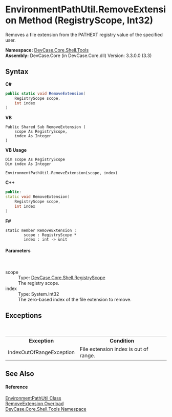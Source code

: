 # EnvironmentPathUtil.RemoveExtension Method (RegistryScope, Int32)
 

Removes a file extension from the PATHEXT registry value of the specified user.

**Namespace:**&nbsp;<a href="N_DevCase_Core_Shell_Tools">DevCase.Core.Shell.Tools</a><br />**Assembly:**&nbsp;DevCase.Core (in DevCase.Core.dll) Version: 3.3.0.0 (3.3)

## Syntax

**C#**<br />
``` C#
public static void RemoveExtension(
	RegistryScope scope,
	int index
)
```

**VB**<br />
``` VB
Public Shared Sub RemoveExtension ( 
	scope As RegistryScope,
	index As Integer
)
```

**VB Usage**<br />
``` VB Usage
Dim scope As RegistryScope
Dim index As Integer

EnvironmentPathUtil.RemoveExtension(scope, index)
```

**C++**<br />
``` C++
public:
static void RemoveExtension(
	RegistryScope scope, 
	int index
)
```

**F#**<br />
``` F#
static member RemoveExtension : 
        scope : RegistryScope * 
        index : int -> unit 

```


#### Parameters
&nbsp;<dl><dt>scope</dt><dd>Type: <a href="T_DevCase_Core_Shell_RegistryScope">DevCase.Core.Shell.RegistryScope</a><br />The registry scope.</dd><dt>index</dt><dd>Type: System.Int32<br />The zero-based index of the file extension to remove.</dd></dl>

## Exceptions
&nbsp;<table><tr><th>Exception</th><th>Condition</th></tr><tr><td>IndexOutOfRangeException</td><td>File extension index is out of range.</td></tr></table>

## See Also


#### Reference
<a href="T_DevCase_Core_Shell_Tools_EnvironmentPathUtil">EnvironmentPathUtil Class</a><br /><a href="Overload_DevCase_Core_Shell_Tools_EnvironmentPathUtil_RemoveExtension">RemoveExtension Overload</a><br /><a href="N_DevCase_Core_Shell_Tools">DevCase.Core.Shell.Tools Namespace</a><br />